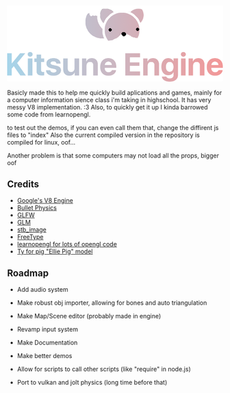 
![Logo](https://github.com/LunaLeTuna/Kitsune-Engine/blob/main/kitsune_logo.png?raw=true)

Basicly made this to help me quickly build aplications and games, mainly for a computer information sience class i'm taking in highschool.
It has very messy V8 implementation. :3
Also, to quickly get it up I kinda barrowed some code from learnopengl.

to test out the demos, if you can even call them that, change the diffirent js files to "index"
Also the current compiled version in the repository is compiled for linux, oof...

Another problem is that some computers may not load all the props, bigger oof



## Credits

- [Google's V8 Engine](https://v8.dev/)
- [Bullet Physics](https://pybullet.org/)
- [GLFW](https://www.glfw.org/)
- [GLM](https://github.com/g-truc/glm)
- [stb_image](https://github.com/nothings/stb/blob/master/stb_image.h)
- [FreeType](https://freetype.org/)
- [learnopengl for lots of opengl code](https://learnopengl.com/)
- [Ty for pig "Ellie Pig" model](https://github.com/TyThePotato)

## Roadmap

- Add audio system

- Make robust obj importer, allowing for bones and auto triangulation

- Make Map/Scene editor (probably made in engine)

- Revamp input system

- Make Documentation

- Make better demos

- Allow for scripts to call other scripts (like "require" in node.js)

- Port to vulkan and jolt physics (long time before that)
